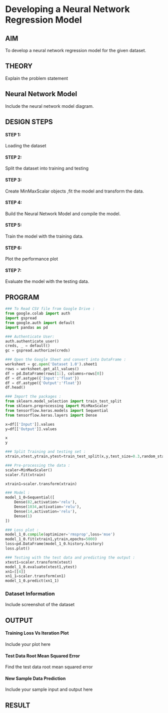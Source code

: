 # Developing a Neural Network Regression Model

## AIM

To develop a neural network regression model for the given dataset.

## THEORY

Explain the problem statement

## Neural Network Model

Include the neural network model diagram.

## DESIGN STEPS

#### STEP 1:

Loading the dataset

#### STEP 2:

Split the dataset into training and testing

#### STEP 3:

Create MinMaxScalar objects ,fit the model and transform the data.

#### STEP 4:

Build the Neural Network Model and compile the model.

#### STEP 5:

Train the model with the training data.

#### STEP 6:

Plot the performance plot

#### STEP 7:

Evaluate the model with the testing data.

## PROGRAM

~~~python
### To Read CSV file from Google Drive :
from google.colab import auth
import gspread
from google.auth import default
import pandas as pd

### Authenticate User:
auth.authenticate_user()
creds, _ = default()
gc = gspread.authorize(creds)

### Open the Google Sheet and convert into DataFrame :
worksheet = gc.open('Dataset 1.0').sheet1
rows = worksheet.get_all_values()
df = pd.DataFrame(rows[1:], columns=rows[0])
df = df.astype({'Input':'float'})
df = df.astype({'Output':'float'})
df.head()

### Import the packages :
from sklearn.model_selection import train_test_split
from sklearn.preprocessing import MinMaxScaler
from tensorflow.keras.models import Sequential
from tensorflow.keras.layers import Dense

x=df[['Input']].values
y=df[['Output']].values

x
y

### Split Training and testing set :
xtrain,xtest,ytrain,ytest=train_test_split(x,y,test_size=0.3,random_state=1)

### Pre-processing the data :
scaler=MinMaxScaler()
scaler.fit(xtrain)

xtrain1=scaler.transform(xtrain)

### Model :
model_1_0=Sequential([
    Dense(82,activation='relu'),
    Dense(1034,activation='relu'),
    Dense(14,activation='relu'),
    Dense(1)
])

### Loss plot :
model_1_0.compile(optimizer='rmsprop',loss='mse')
model_1_0.fit(xtrain1,ytrain,epochs=5000)
loss=pd.DataFrame(model_1_0.history.history)
loss.plot()

### Testing with the test data and predicting the output :
xtest1=scaler.transform(xtest)
model_1_0.evaluate(xtest1,ytest)
xn1=[[4]]
xn1_1=scaler.transform(xn1)
model_1_0.predict(xn1_1)
~~~

### Dataset Information

Include screenshot of the dataset

## OUTPUT

#### Training Loss Vs Iteration Plot

Include your plot here

#### Test Data Root Mean Squared Error

Find the test data root mean squared error

#### New Sample Data Prediction

Include your sample input and output here

## RESULT
